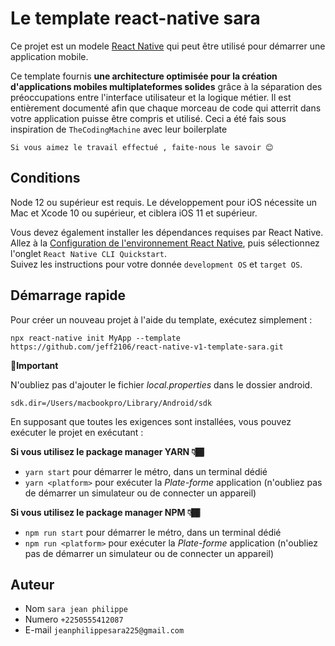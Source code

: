 # Le template react-native sara

Ce projet est un modele [React Native](https://facebook.github.io/react-native/) qui peut être utilisé pour démarrer une application mobile.

Ce template fournis **une architecture optimisée pour la création d'applications mobiles multiplateformes solides** grâce à la séparation des préoccupations entre l'interface utilisateur et la logique métier. Il est entièrement documenté afin que chaque morceau de code qui atterrit dans votre application puisse être compris et utilisé.
Ceci a été fais sous inspiration de ``` TheCodingMachine ``` avec leur boilerplate

```
Si vous aimez le travail effectué , faite-nous le savoir 😊
```

## Conditions

Node 12 ou supérieur est requis. Le développement pour iOS nécessite un Mac et Xcode 10 ou supérieur, et ciblera iOS 11 et supérieur.

Vous devez également installer les dépendances requises par React Native.  
Allez à la [Configuration de l'environnement React Native](https://reactnative.dev/docs/environment-setup), puis sélectionnez l'onglet `React Native CLI Quickstart`.  
Suivez les instructions pour votre donnée `development OS` et `target OS`.

## Démarrage rapide

Pour créer un nouveau projet à l'aide du template, exécutez simplement :

```
npx react-native init MyApp --template https://github.com/jeff2106/react-native-v1-template-sara.git
```
**🚨Important**

N'oubliez pas d'ajouter le fichier *local.properties* dans le dossier android.

```
sdk.dir=/Users/macbookpro/Library/Android/sdk
```

En supposant que toutes les exigences sont installées, vous pouvez exécuter le projet en exécutant :

**Si vous utilisez le package manager YARN 👇🏾**

- `yarn start` pour démarrer le métro, dans un terminal dédié
- `yarn <platform>` pour exécuter la *Plate-forme* application (n'oubliez pas de démarrer un simulateur ou de connecter un appareil)

**Si vous utilisez le package manager NPM 👇🏾**
- `npm run start` pour démarrer le métro, dans un terminal dédié
- `npm run <platform>` pour exécuter la *Plate-forme* application (n'oubliez pas de démarrer un simulateur ou de connecter un appareil)

## Auteur
- Nom `sara jean philippe`
- Numero `+2250555412087`
- E-mail `jeanphilippesara225@gmail.com`
